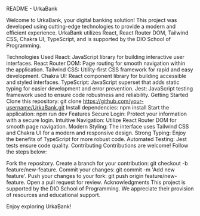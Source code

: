 README - UrkaBank

Welcome to UrkaBank, your digital banking solution! This project was developed using cutting-edge technologies to provide a modern and efficient experience. UrkaBank utilizes React, React Router DOM, Tailwind CSS, Chakra UI, TypeScript, and is supported by the DIO School of Programming.

Technologies Used
React: JavaScript library for building interactive user interfaces.
React Router DOM: Page routing for smooth navigation within the application.
Tailwind CSS: Utility-first CSS framework for rapid and easy development.
Chakra UI: React component library for building accessible and styled interfaces.
TypeScript: JavaScript superset that adds static typing for easier development and error prevention.
Jest: JavaScript testing framework used to ensure code robustness and reliability.
Getting Started
Clone this repository: git clone https://github.com/your-username/UrkaBank.git
Install dependencies: npm install
Start the application: npm run dev
Features
Secure Login: Protect your information with a secure login.
Intuitive Navigation: Utilize React Router DOM for smooth page navigation.
Modern Styling: The interface uses Tailwind CSS and Chakra UI for a modern and responsive design.
Strong Typing: Enjoy the benefits of TypeScript for more robust code.
Automated Testing: Jest tests ensure code quality.
Contributing
Contributions are welcome! Follow the steps below:

Fork the repository.
Create a branch for your contribution: git checkout -b feature/new-feature.
Commit your changes: git commit -m 'Add new feature'.
Push your changes to your fork: git push origin feature/new-feature.
Open a pull request for review.
Acknowledgments
This project is supported by the DIO School of Programming. We appreciate their provision of resources and educational support.

Enjoy exploring UrkaBank!
